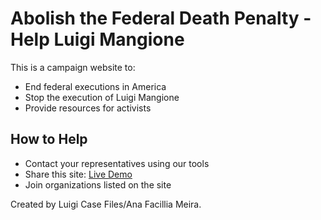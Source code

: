 # Abolish the Federal Death Penalty - Help Luigi Mangione

This is a campaign website to:
- End federal executions in America
- Stop the execution of Luigi Mangione
- Provide resources for activists

## How to Help
- Contact your representatives using our tools
- Share this site: [Live Demo](https://abolishdpandhelpluigimangione.github.io/abolishdpandhelpluigimangione/)
- Join organizations listed on the site

Created by Luigi Case Files/Ana Facillia Meira. 
